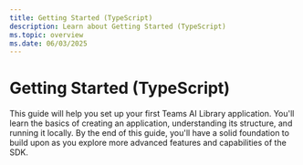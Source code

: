 ```yaml
---
title: Getting Started (TypeScript)
description: Learn about Getting Started (TypeScript)
ms.topic: overview
ms.date: 06/03/2025
---
```


# Getting Started (TypeScript)

This guide will help you set up your first Teams AI Library application. You'll learn the basics of creating an application, understanding its structure, and running it locally. By the end of this guide, you'll have a solid foundation to build upon as you explore more advanced features and capabilities of the SDK.